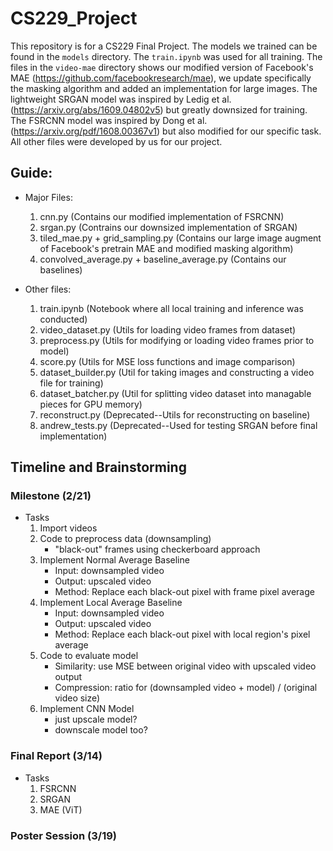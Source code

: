 # CS229_Project

This repository is for a CS229 Final Project. The models we trained can be found in the `models` directory. The `train.ipynb` was used for all training. The files in the `video-mae` directory shows our modified version of Facebook's MAE (https://github.com/facebookresearch/mae), we update specifically the masking algorithm and added an implementation for large images. The lightweight SRGAN model was inspired by Ledig et al. (https://arxiv.org/abs/1609.04802v5) but greatly downsized for training. The FSRCNN model was inspired by Dong et al. (https://arxiv.org/pdf/1608.00367v1) but also modified for our specific task. All other files were developed by us for our project.

## Guide:

* Major Files:
    1. cnn.py (Contains our modified implementation of FSRCNN)
    2. srgan.py (Contrains our downsized implementation of SRGAN)
    3. tiled_mae.py + grid_sampling.py (Contains our large image augment of Facebook's pretrain MAE and modified masking algorithm)
    4. convolved_average.py + baseline_average.py (Contains our baselines)

* Other files:
    1. train.ipynb (Notebook where all local training and inference was conducted)
    2. video_dataset.py (Utils for loading video frames from dataset)
    3. preprocess.py (Utils for modifying or loading video frames prior to model)
    4. score.py (Utils for MSE loss functions and image comparison)
    5. dataset_builder.py (Util for taking images and constructing a video file for training)
    6. dataset_batcher.py (Util for splitting video dataset into managable pieces for GPU memory)
    7. reconstruct.py (Deprecated--Utils for reconstructing on baseline)
    8. andrew_tests.py (Deprecated--Used for testing SRGAN before final implementation)

## Timeline and Brainstorming

### Milestone (2/21)

* Tasks
    1. Import videos
    2. Code to preprocess data (downsampling)
        * "black-out" frames using checkerboard approach
    3. Implement Normal Average Baseline
        * Input: downsampled video
        * Output: upscaled video
        * Method: Replace each black-out pixel with frame pixel average 
    4. Implement Local Average Baseline
        * Input: downsampled video
        * Output: upscaled video
        * Method: Replace each black-out pixel with local region's pixel average
    5. Code to evaluate model
        * Similarity: use MSE between original video with upscaled video output
        * Compression: ratio for (downsampled video + model) / (original video size)
    6. Implement CNN Model
        * just upscale model?
        * downscale model too?

### Final Report (3/14)

* Tasks
    1. FSRCNN
    2. SRGAN
    3. MAE (ViT)

### Poster Session (3/19)
